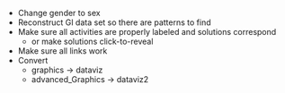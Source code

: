 
- Change gender to sex
- Reconstruct GI data set so there are patterns to find
- Make sure all activities are properly labeled and solutions correspond
  - or make solutions click-to-reveal
- Make sure all links work
- Convert 
  - graphics -> dataviz
  - advanced_Graphics -> dataviz2
  